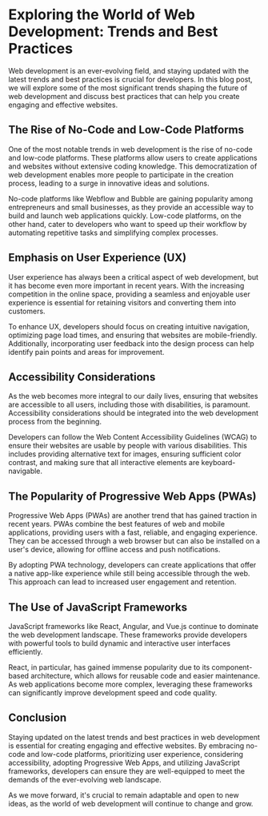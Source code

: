 # Exploring the World of Web Development: Trends and Best Practices

Web development is an ever-evolving field, and staying updated with the latest trends and best practices is crucial for developers. In this blog post, we will explore some of the most significant trends shaping the future of web development and discuss best practices that can help you create engaging and effective websites.

## The Rise of No-Code and Low-Code Platforms

One of the most notable trends in web development is the rise of no-code and low-code platforms. These platforms allow users to create applications and websites without extensive coding knowledge. This democratization of web development enables more people to participate in the creation process, leading to a surge in innovative ideas and solutions.

No-code platforms like Webflow and Bubble are gaining popularity among entrepreneurs and small businesses, as they provide an accessible way to build and launch web applications quickly. Low-code platforms, on the other hand, cater to developers who want to speed up their workflow by automating repetitive tasks and simplifying complex processes.

## Emphasis on User Experience (UX)

User experience has always been a critical aspect of web development, but it has become even more important in recent years. With the increasing competition in the online space, providing a seamless and enjoyable user experience is essential for retaining visitors and converting them into customers.

To enhance UX, developers should focus on creating intuitive navigation, optimizing page load times, and ensuring that websites are mobile-friendly. Additionally, incorporating user feedback into the design process can help identify pain points and areas for improvement.

## Accessibility Considerations

As the web becomes more integral to our daily lives, ensuring that websites are accessible to all users, including those with disabilities, is paramount. Accessibility considerations should be integrated into the web development process from the beginning.

Developers can follow the Web Content Accessibility Guidelines (WCAG) to ensure their websites are usable by people with various disabilities. This includes providing alternative text for images, ensuring sufficient color contrast, and making sure that all interactive elements are keyboard-navigable.

## The Popularity of Progressive Web Apps (PWAs)

Progressive Web Apps (PWAs) are another trend that has gained traction in recent years. PWAs combine the best features of web and mobile applications, providing users with a fast, reliable, and engaging experience. They can be accessed through a web browser but can also be installed on a user's device, allowing for offline access and push notifications.

By adopting PWA technology, developers can create applications that offer a native app-like experience while still being accessible through the web. This approach can lead to increased user engagement and retention.

## The Use of JavaScript Frameworks

JavaScript frameworks like React, Angular, and Vue.js continue to dominate the web development landscape. These frameworks provide developers with powerful tools to build dynamic and interactive user interfaces efficiently.

React, in particular, has gained immense popularity due to its component-based architecture, which allows for reusable code and easier maintenance. As web applications become more complex, leveraging these frameworks can significantly improve development speed and code quality.

## Conclusion

Staying updated on the latest trends and best practices in web development is essential for creating engaging and effective websites. By embracing no-code and low-code platforms, prioritizing user experience, considering accessibility, adopting Progressive Web Apps, and utilizing JavaScript frameworks, developers can ensure they are well-equipped to meet the demands of the ever-evolving web landscape.

As we move forward, it's crucial to remain adaptable and open to new ideas, as the world of web development will continue to change and grow.

